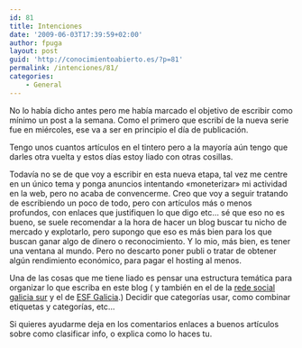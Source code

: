 ```yaml
---
id: 81
title: Intenciones
date: '2009-06-03T17:39:59+02:00'
author: fpuga
layout: post
guid: 'http://conocimientoabierto.es/?p=81'
permalink: /intenciones/81/
categories:
    - General
---
```


No lo había dicho antes pero me había marcado el objetivo de escribir como mínimo un post a la semana. Como el primero que escribí de la nueva serie fue en miércoles, ese va a ser en principio el día de publicación.

Tengo unos cuantos artículos en el tintero pero a la mayoría aún tengo que darles otra vuelta y estos días estoy liado con otras cosillas.

Todavía no se de que voy a escribir en esta nueva etapa, tal vez me centre en un único tema y ponga anuncios intentando «moneterizar» mi actividad en la web, pero no acaba de convencerme. Creo que voy a seguir tratando de escribiendo un poco de todo, pero con artículos más o menos profundos, con enlaces que justifiquen lo que digo etc… sé que eso no es bueno, se suele recomendar a la hora de hacer un blog buscar tu nicho de mercado y explotarlo, pero supongo que eso es más bien para los que buscan ganar algo de dinero o reconocimiento. Y lo mio, más bien, es tener una ventana al mundo. Pero no descarto poner publi o tratar de obtener algún rendimiento económico, para pagar el hosting al menos.

Una de las cosas que me tiene liado es pensar una estructura temática para organizar lo que escriba en este blog ( y también en el de la [rede social galicia sur](http://redesocialgaliciasur.org) y el de [ESF Galicia](http://esfgalicia.blogspot.com).) Decidir que categorías usar, como combinar etiquetas y categorías, etc…

Si quieres ayudarme deja en los comentarios enlaces a buenos artículos sobre como clasificar info, o explica como lo haces tu.